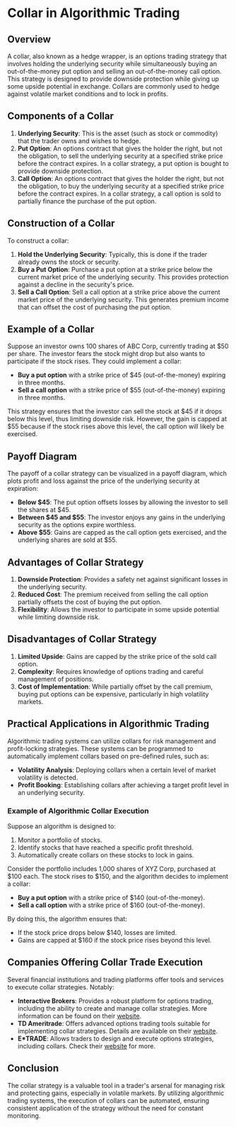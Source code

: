 # Collar in Algorithmic Trading

## Overview
A collar, also known as a hedge wrapper, is an options trading strategy that involves holding the underlying security while simultaneously buying an out-of-the-money put option and selling an out-of-the-money call option. This strategy is designed to provide downside protection while giving up some upside potential in exchange. Collars are commonly used to hedge against volatile market conditions and to lock in profits.

## Components of a Collar
1. **Underlying Security**: This is the asset (such as stock or commodity) that the trader owns and wishes to hedge.
2. **Put Option**: An options contract that gives the holder the right, but not the obligation, to sell the underlying security at a specified strike price before the contract expires. In a collar strategy, a put option is bought to provide downside protection.
3. **Call Option**: An options contract that gives the holder the right, but not the obligation, to buy the underlying security at a specified strike price before the contract expires. In a collar strategy, a call option is sold to partially finance the purchase of the put option.

## Construction of a Collar
To construct a collar:
1. **Hold the Underlying Security**: Typically, this is done if the trader already owns the stock or security.
2. **Buy a Put Option**: Purchase a put option at a strike price below the current market price of the underlying security. This provides protection against a decline in the security's price.
3. **Sell a Call Option**: Sell a call option at a strike price above the current market price of the underlying security. This generates premium income that can offset the cost of purchasing the put option.

## Example of a Collar
Suppose an investor owns 100 shares of ABC Corp, currently trading at $50 per share. The investor fears the stock might drop but also wants to participate if the stock rises. They could implement a collar:
- **Buy a put option** with a strike price of $45 (out-of-the-money) expiring in three months.
- **Sell a call option** with a strike price of $55 (out-of-the-money) expiring in three months.

This strategy ensures that the investor can sell the stock at $45 if it drops below this level, thus limiting downside risk. However, the gain is capped at $55 because if the stock rises above this level, the call option will likely be exercised.

## Payoff Diagram
The payoff of a collar strategy can be visualized in a payoff diagram, which plots profit and loss against the price of the underlying security at expiration:

- **Below $45**: The put option offsets losses by allowing the investor to sell the shares at $45.
- **Between $45 and $55**: The investor enjoys any gains in the underlying security as the options expire worthless.
- **Above $55**: Gains are capped as the call option gets exercised, and the underlying shares are sold at $55.

## Advantages of Collar Strategy
1. **Downside Protection**: Provides a safety net against significant losses in the underlying security.
2. **Reduced Cost**: The premium received from selling the call option partially offsets the cost of buying the put option.
3. **Flexibility**: Allows the investor to participate in some upside potential while limiting downside risk.

## Disadvantages of Collar Strategy
1. **Limited Upside**: Gains are capped by the strike price of the sold call option.
2. **Complexity**: Requires knowledge of options trading and careful management of positions.
3. **Cost of Implementation**: While partially offset by the call premium, buying put options can be expensive, particularly in high volatility markets.

## Practical Applications in Algorithmic Trading
Algorithmic trading systems can utilize collars for risk management and profit-locking strategies. These systems can be programmed to automatically implement collars based on pre-defined rules, such as:

- **Volatility Analysis**: Deploying collars when a certain level of market volatility is detected.
- **Profit Booking**: Establishing collars after achieving a target profit level in an underlying security.

### Example of Algorithmic Collar Execution
Suppose an algorithm is designed to:
1. Monitor a portfolio of stocks.
2. Identify stocks that have reached a specific profit threshold.
3. Automatically create collars on these stocks to lock in gains.

Consider the portfolio includes 1,000 shares of XYZ Corp, purchased at $100 each. The stock rises to $150, and the algorithm decides to implement a collar:
- **Buy a put option** with a strike price of $140 (out-of-the-money).
- **Sell a call option** with a strike price of $160 (out-of-the-money).

By doing this, the algorithm ensures that:
- If the stock price drops below $140, losses are limited.
- Gains are capped at $160 if the stock price rises beyond this level.

## Companies Offering Collar Trade Execution
Several financial institutions and trading platforms offer tools and services to execute collar strategies. Notably:

- **Interactive Brokers**: Provides a robust platform for options trading, including the ability to create and manage collar strategies. More information can be found on their [website](https://www.interactivebrokers.com).
- **TD Ameritrade**: Offers advanced options trading tools suitable for implementing collar strategies. Details are available on their [website](https://www.tdameritrade.com).
- **E*TRADE**: Allows traders to design and execute options strategies, including collars. Check their [website](https://us.etrade.com) for more.

## Conclusion
The collar strategy is a valuable tool in a trader's arsenal for managing risk and protecting gains, especially in volatile markets. By utilizing algorithmic trading systems, the execution of collars can be automated, ensuring consistent application of the strategy without the need for constant monitoring.